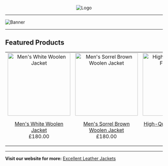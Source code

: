 <p align="center">
  <img src="https://excellentleatherjackets.com/cdn/shop/files/elj-logo.jpg?v=1730359581&width=100" alt="Logo">
</p>

---

![Banner](https://excellentleatherjackets.com/cdn/shop/files/home-page-slider-webp-3.webp?v=1730699951&width=1920)

---

## Featured Products

<table>
  <tr>
    <td align="center">
      <img src="https://excellentleatherjackets.com/cdn/shop/files/mens-white-woolen-jacket.jpg" alt="Men's White Woolen Jacket" width="200">
      <p><a href="https://excellentleatherjackets.com/collections/mens-jackets">Men's White Woolen Jacket</a><br>£180.00</p>
    </td>
    <td align="center">
      <img src="https://excellentleatherjackets.com/cdn/shop/files/mens-sorrel-brown-woolen-jacket.jpg" alt="Men's Sorrel Brown Woolen Jacket" width="200">
      <p><a href="https://excellentleatherjackets.com/collections/mens-jackets">Men's Sorrel Brown Woolen Jacket</a><br>£180.00</p>
    </td>
    <td align="center">
      <img src="https://excellentleatherjackets.com/cdn/shop/files/high-quality-cotton-field-jacket.jpg" alt="High-Quality Cotton Field Jacket" width="200">
      <p><a href="https://excellentleatherjackets.com/collections/mens-jackets">High-Quality Cotton Field Jacket</a><br>£266.00</p>
    </td>
    <td align="center">
      <img src="https://excellentleatherjackets.com/cdn/shop/files/olive-grey-lambskin-leather-jacket.jpg" alt="Olive Grey Lambskin Leather Jacket" width="200">
      <p><a href="https://excellentleatherjackets.com/collections/mens-jackets">Olive Grey Lambskin Leather Jacket</a><br>£164.00</p>
    </td>
  </tr>
</table>

---

**Visit our website for more:** [Excellent Leather Jackets](https://excellentleatherjackets.com)
